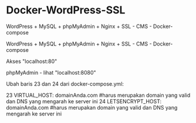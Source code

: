 # Docker-WordPress-SSL
WordPress + MySQL + phpMyAdmin + Nginx + SSL - CMS - Docker-compose

WordPress + MySQL + phpMyAdmin + Nginx + SSL - CMS - Docker-compose

Akses  "localhost:80"

phpMyAdmin - lihat "localhost:8080"

Ubah baris 23 dan 24 dari docker-compose.yml:

23 VIRTUAL_HOST: domainAnda.com #harus merupakan domain yang valid dan DNS yang mengarah ke server ini 24 LETSENCRYPT_HOST: domainAnda.com #harus merupakan domain yang valid dan DNS yang mengarah ke server ini

